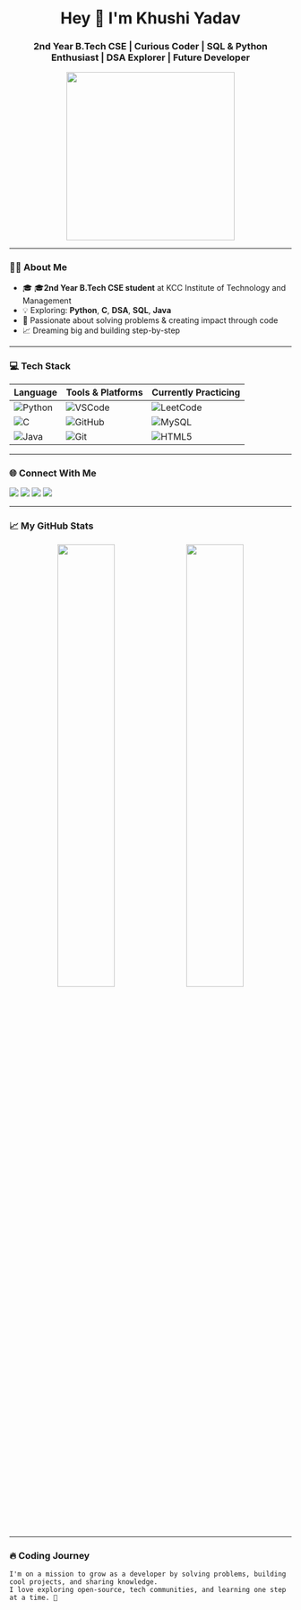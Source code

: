 <!-- WELCOME BANNER -->
<h1 align="center">Hey 👋 I'm Khushi Yadav</h1>
<h3 align="center">2nd Year B.Tech CSE | Curious Coder | SQL & Python Enthusiast | DSA Explorer | Future Developer</h3>

<p align="center">
 <img src="(https://github.com/user-attachments/assets/1bf27255-f2c4-4f04-9039-6daa6aa0549d)
" width="300" />

</p>

---

### 👩‍💻 About Me

- 🎓 🎓**2nd Year B.Tech CSE student** at KCC Institute of Technology and Management
- 💡 Exploring: **Python**, **C**, **DSA**, **SQL**, **Java**
- 🚀 Passionate about solving problems & creating impact through code
- 📈 Dreaming big and building step-by-step

---

### 💻 Tech Stack

| Language | Tools & Platforms | Currently Practicing |
|---------|-------------------|----------------------|
| ![Python](https://img.shields.io/badge/Python-3776AB?style=flat&logo=python&logoColor=white) | ![VSCode](https://img.shields.io/badge/VS%20Code-007ACC?style=flat&logo=visual-studio-code&logoColor=white) | ![LeetCode](https://img.shields.io/badge/DSA-LeetCode-FFA116?style=flat&logo=LeetCode&logoColor=black) |
| ![C](https://img.shields.io/badge/C-00599C?style=flat&logo=c&logoColor=white) | ![GitHub](https://img.shields.io/badge/GitHub-181717?style=flat&logo=github&logoColor=white) | ![MySQL](https://img.shields.io/badge/SQL-MySQL-4479A1?style=flat&logo=mysql&logoColor=white) |
| ![Java](https://img.shields.io/badge/Java-ED8B00?style=flat&logo=java&logoColor=white) | ![Git](https://img.shields.io/badge/Git-F05032?style=flat&logo=git&logoColor=white) | ![HTML5](https://img.shields.io/badge/HTML5-E34F26?style=flat&logo=html5&logoColor=white) |

---

### 🌐 Connect With Me

<p align="left">
  <a href="mailto:kky957242@gmail.com"><img src="https://img.shields.io/badge/Gmail-D14836?style=flat&logo=gmail&logoColor=white"/></a>
  <a href="https://www.linkedin.com/in/khushi-yadav8757"><img src="https://img.shields.io/badge/LinkedIn-0077B5?style=flat&logo=linkedin&logoColor=white"/></a>
  <a href="https://leetcode.com/u/khushi_kyad/"><img src="https://img.shields.io/badge/LeetCode-FFA116?style=flat&logo=LeetCode&logoColor=black"/></a>
  <a href="https://twitter.com/KhushiYad6204"><img src="https://img.shields.io/badge/Twitter-1DA1F2?style=flat&logo=twitter&logoColor=white"/></a>
</p>

---

### 📈 My GitHub Stats

<p align="center">
  <img src="https://github-readme-stats.vercel.app/api?username=Khushi-yadav8757&show_icons=true&theme=tokyonight" width="45%"/>
  <img src="https://github-readme-stats.vercel.app/api/top-langs/?username=Khushi-yadav8757&layout=compact&theme=tokyonight" width="45%"/>
</p>

---

### 🔥 Coding Journey

```text
I'm on a mission to grow as a developer by solving problems, building cool projects, and sharing knowledge.
I love exploring open-source, tech communities, and learning one step at a time. 🚀

